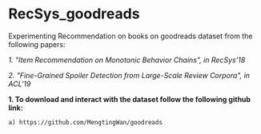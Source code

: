 # RecSys_goodreads
Experimenting Recommendation on books on goodreads dataset from the following papers:

*1. "Item Recommendation on Monotonic Behavior Chains", in RecSys'18*

*2. "Fine-Grained Spoiler Detection from Large-Scale Review Corpora", in ACL'19*

**1. To download and interact with the dataset follow the following github link:**

    a) https://github.com/MengtingWan/goodreads
